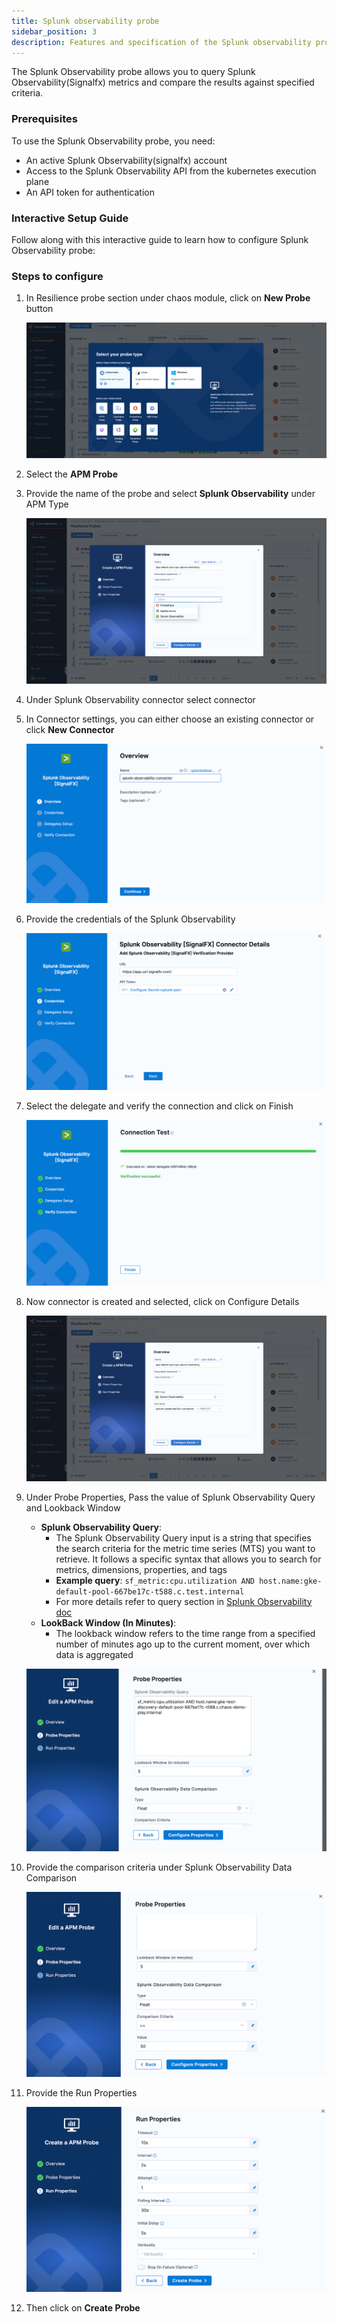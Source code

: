 ```yaml
---
title: Splunk observability probe
sidebar_position: 3
description: Features and specification of the Splunk observability probe
---
```


The Splunk Observability probe allows you to query Splunk Observability(Signalfx) metrics and compare the results against specified criteria.

### Prerequisites
To use the Splunk Observability probe, you need:

* An active Splunk Observability(signalfx) account
* Access to the Splunk Observability API from the kubernetes execution plane
* An API token for authentication

### Interactive Setup Guide

Follow along with this interactive guide to learn how to configure Splunk Observability probe:

<DocVideo src="https://app.tango.us/app/embed/e1f8d801-e55a-4e1d-a831-75b1d1a48142?skipCover=false&defaultListView=false&skipBranding=false&makeViewOnly=false&hideAuthorAndDetails=true" title="Create Splunk Observability APM Probe" />

### Steps to configure

1. In Resilience probe section under chaos module, click on **New Probe** button

    ![Create Splunk Probe](./static/splunk-probe/create-splunk-probe.png)

2. Select the **APM Probe**
3. Provide the name of the probe and select **Splunk Observability** under APM Type

    ![Select Splunk Observability Probe](./static/splunk-probe/select-splunk-probe.png)

4. Under Splunk Observability connector select connector
5. In Connector settings, you can either choose an existing connector or click **New Connector**

    ![Create Splunk Connector](./static/splunk-probe/create-splunk-connector.png)

6. Provide the credentials of the Splunk Observability

    ![Splunk Credentials](./static/splunk-probe/splunk-credentials.png)

7. Select the delegate and verify the connection and click on Finish

    ![Delegate](./static/splunk-probe/delegate.png)

8. Now connector is created and selected, click on Configure Details

    ![Configure Details](./static/splunk-probe/configure-details.png)

9. Under Probe Properties, Pass the value of Splunk Observability Query and Lookback Window
   * **Splunk Observability Query**:
     * The Splunk Observability Query input is a string that specifies the search criteria for the metric time series (MTS) you want to retrieve. It follows a specific syntax that allows you to search for metrics, dimensions, properties, and tags
     * **Example query**: `sf_metric:cpu.utilization AND host.name:gke-default-pool-667be17c-t588.c.test.internal`
     * For more details refer to query section in [Splunk Observability doc](https://dev.splunk.com/observability/reference/api/retrieve_timeserieswindow/latest)
   * **LookBack Window (In Minutes)**:
     * The lookback window refers to the time range from a specified number of minutes ago up to the current moment, over which data is aggregated

    ![Lookback Window](./static/splunk-probe/lookback-window.png)

10. Provide the comparison criteria under Splunk Observability Data Comparison

    ![Splunk Data Comparison](./static/splunk-probe/splunk-data-comparison.png)

11. Provide the Run Properties

    ![Run Properties](./static/splunk-probe/run-properties.png)

12. Then click on **Create Probe**

